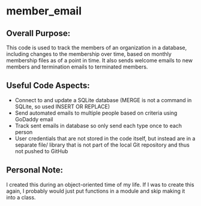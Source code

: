 # member_email

## Overall Purpose:
This code is used to track the members of an organization in a database, including changes to the membership over time, based on monthly membership files as of a point in time. It also sends welcome emails to new members and termination emails to terminated members.

## Useful Code Aspects:
<ul>
   <li>Connect to and update a SQLite database (MERGE is not a command in SQLite, so used INSERT OR REPLACE)</li>
   <li>Send automated emails to multiple people based on criteria using GoDaddy email</li>
   <li>Track sent emails in database so only send each type once to each person</li>
   <li>User credentials that are not stored in the code itself, but instead are in a separate file/ library that is not part of the local Git repository and thus not pushed to GitHub</li>
</ul>

## Personal Note:
I created this during an object-oriented time of my life.  If I was to create this again, I probably would just put functions in a module and skip making it into a class.
